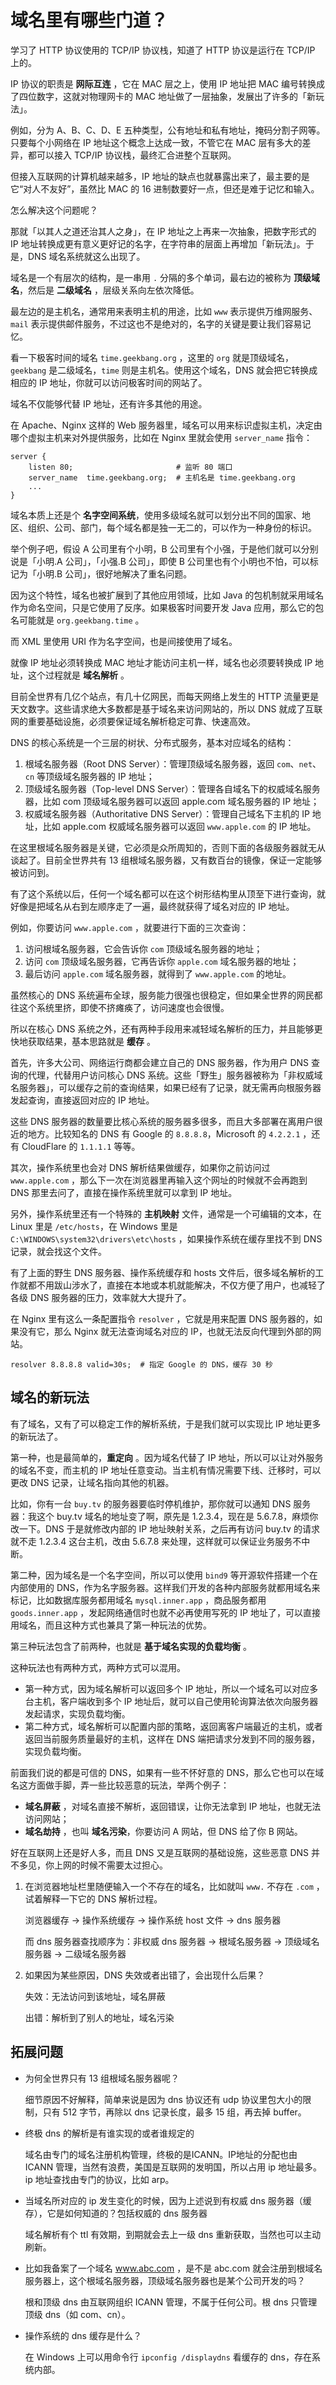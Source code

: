 # 域名里有哪些门道？

学习了 HTTP 协议使用的 TCP/IP 协议栈，知道了 HTTP 协议是运行在 TCP/IP 上的。

IP 协议的职责是 **网际互连** ，它在 MAC 层之上，使用 IP 地址把 MAC 编号转换成了四位数字，这就对物理网卡的 MAC 地址做了一层抽象，发展出了许多的「新玩法」。

例如，分为 A、B、C、D、E 五种类型，公有地址和私有地址，掩码分割子网等。只要每个小网络在 IP 地址这个概念上达成一致，不管它在 MAC 层有多大的差异，都可以接入 TCP/IP 协议栈，最终汇合进整个互联网。

但接入互联网的计算机越来越多，IP 地址的缺点也就暴露出来了，最主要的是它“对人不友好”，虽然比 MAC 的 16 进制数要好一点，但还是难于记忆和输入。

怎么解决这个问题呢？

那就「以其人之道还治其人之身」，在 IP 地址之上再来一次抽象，把数字形式的 IP 地址转换成更有意义更好记的名字，在字符串的层面上再增加「新玩法」。于是，DNS 域名系统就这么出现了。

域名是一个有层次的结构，是一串用 `.` 分隔的多个单词，最右边的被称为 **顶级域名**，然后是 **二级域名** ，层级关系向左依次降低。

最左边的是主机名，通常用来表明主机的用途，比如 `www` 表示提供万维网服务、`mail` 表示提供邮件服务，不过这也不是绝对的，名字的关键是要让我们容易记忆。

看一下极客时间的域名 `time.geekbang.org` ，这里的 `org` 就是顶级域名，`geekbang` 是二级域名，`time` 则是主机名。使用这个域名，DNS 就会把它转换成相应的 IP 地址，你就可以访问极客时间的网站了。

域名不仅能够代替 IP 地址，还有许多其他的用途。

在 Apache、Nginx 这样的 Web 服务器里，域名可以用来标识虚拟主机，决定由哪个虚拟主机来对外提供服务，比如在 Nginx 里就会使用 `server_name` 指令：

```nginx
server {
    listen 80;                       # 监听 80 端口
    server_name  time.geekbang.org;  # 主机名是 time.geekbang.org
    ...
}   
```

域名本质上还是个 **名字空间系统**，使用多级域名就可以划分出不同的国家、地区、组织、公司、部门，每个域名都是独一无二的，可以作为一种身份的标识。

举个例子吧，假设 A 公司里有个小明，B 公司里有个小强，于是他们就可以分别说是「小明.A 公司」，「小强.B 公司」，即使 B 公司里也有个小明也不怕，可以标记为「小明.B 公司」，很好地解决了重名问题。

因为这个特性，域名也被扩展到了其他应用领域，比如 Java 的包机制就采用域名作为命名空间，只是它使用了反序。如果极客时间要开发 Java 应用，那么它的包名可能就是 `org.geekbang.time` 。

而 XML 里使用 URI 作为名字空间，也是间接使用了域名。

就像 IP 地址必须转换成 MAC 地址才能访问主机一样，域名也必须要转换成 IP 地址，这个过程就是 **域名解析** 。

目前全世界有几亿个站点，有几十亿网民，而每天网络上发生的 HTTP 流量更是天文数字。这些请求绝大多数都是基于域名来访问网站的，所以 DNS 就成了互联网的重要基础设施，必须要保证域名解析稳定可靠、快速高效。

DNS 的核心系统是一个三层的树状、分布式服务，基本对应域名的结构：

1. 根域名服务器（Root DNS Server）：管理顶级域名服务器，返回 `com`、`net`、`cn` 等顶级域名服务器的 IP 地址；
2. 顶级域名服务器（Top-level DNS Server）：管理各自域名下的权威域名服务器，比如 com 顶级域名服务器可以返回 apple.com 域名服务器的 IP 地址；
3. 权威域名服务器（Authoritative DNS Server）：管理自己域名下主机的 IP 地址，比如 apple.com 权威域名服务器可以返回 `www.apple.com` 的 IP 地址。

在这里根域名服务器是关键，它必须是众所周知的，否则下面的各级服务器就无从谈起了。目前全世界共有 13 组根域名服务器，又有数百台的镜像，保证一定能够被访问到。

有了这个系统以后，任何一个域名都可以在这个树形结构里从顶至下进行查询，就好像是把域名从右到左顺序走了一遍，最终就获得了域名对应的 IP 地址。

例如，你要访问 `www.apple.com` ，就要进行下面的三次查询：

1. 访问根域名服务器，它会告诉你 `com` 顶级域名服务器的地址；
2. 访问 `com` 顶级域名服务器，它再告诉你 `apple.com` 域名服务器的地址；
3. 最后访问 `apple.com` 域名服务器，就得到了 `www.apple.com` 的地址。

虽然核心的 DNS 系统遍布全球，服务能力很强也很稳定，但如果全世界的网民都往这个系统里挤，即使不挤瘫痪了，访问速度也会很慢。

所以在核心 DNS 系统之外，还有两种手段用来减轻域名解析的压力，并且能够更快地获取结果，基本思路就是 **缓存** 。

首先，许多大公司、网络运行商都会建立自己的 DNS 服务器，作为用户 DNS 查询的代理，代替用户访问核心 DNS 系统。这些「野生」服务器被称为「非权威域名服务器」，可以缓存之前的查询结果，如果已经有了记录，就无需再向根服务器发起查询，直接返回对应的 IP 地址。

这些 DNS 服务器的数量要比核心系统的服务器多很多，而且大多部署在离用户很近的地方。比较知名的 DNS 有 Google 的 `8.8.8.8`，Microsoft 的 `4.2.2.1` ，还有 CloudFlare 的 `1.1.1.1` 等等。

其次，操作系统里也会对 DNS 解析结果做缓存，如果你之前访问过 `www.apple.com` ，那么下一次在浏览器里再输入这个网址的时候就不会再跑到 DNS 那里去问了，直接在操作系统里就可以拿到 IP 地址。

另外，操作系统里还有一个特殊的 **主机映射** 文件，通常是一个可编辑的文本，在 Linux 里是 `/etc/hosts`，在 Windows 里是 `C:\WINDOWS\system32\drivers\etc\hosts` ，如果操作系统在缓存里找不到 DNS 记录，就会找这个文件。

有了上面的野生 DNS 服务器、操作系统缓存和 hosts 文件后，很多域名解析的工作就都不用跋山涉水了，直接在本地或本机就能解决，不仅方便了用户，也减轻了各级 DNS 服务器的压力，效率就大大提升了。

在 Nginx 里有这么一条配置指令 `resolver` ，它就是用来配置 DNS 服务器的，如果没有它，那么 Nginx 就无法查询域名对应的 IP，也就无法反向代理到外部的网站。

```nginx
resolver 8.8.8.8 valid=30s;  # 指定 Google 的 DNS，缓存 30 秒  
```

## 域名的新玩法

有了域名，又有了可以稳定工作的解析系统，于是我们就可以实现比 IP 地址更多的新玩法了。

第一种，也是最简单的，**重定向** 。因为域名代替了 IP 地址，所以可以让对外服务的域名不变，而主机的 IP 地址任意变动。当主机有情况需要下线、迁移时，可以更改 DNS 记录，让域名指向其他的机器。

比如，你有一台 `buy.tv` 的服务器要临时停机维护，那你就可以通知 DNS 服务器：我这个 buy.tv 域名的地址变了啊，原先是 1.2.3.4，现在是 5.6.7.8，麻烦你改一下。DNS 于是就修改内部的 IP 地址映射关系，之后再有访问 buy.tv 的请求就不走 1.2.3.4 这台主机，改由 5.6.7.8 来处理，这样就可以保证业务服务不中断。

第二种，因为域名是一个名字空间，所以可以使用 `bind9` 等开源软件搭建一个在内部使用的 DNS，作为名字服务器。这样我们开发的各种内部服务就都用域名来标记，比如数据库服务都用域名 `mysql.inner.app` ，商品服务都用 `goods.inner.app` ，发起网络通信时也就不必再使用写死的 IP 地址了，可以直接用域名，而且这种方式也兼具了第一种玩法的优势。

第三种玩法包含了前两种，也就是 **基于域名实现的负载均衡** 。

这种玩法也有两种方式，两种方式可以混用。

- 第一种方式，因为域名解析可以返回多个 IP 地址，所以一个域名可以对应多台主机，客户端收到多个 IP 地址后，就可以自己使用轮询算法依次向服务器发起请求，实现负载均衡。
- 第二种方式，域名解析可以配置内部的策略，返回离客户端最近的主机，或者返回当前服务质量最好的主机，这样在 DNS 端把请求分发到不同的服务器，实现负载均衡。

前面我们说的都是可信的 DNS，如果有一些不怀好意的 DNS，那么它也可以在域名这方面做手脚，弄一些比较恶意的玩法，举两个例子：

- **域名屏蔽** ，对域名直接不解析，返回错误，让你无法拿到 IP 地址，也就无法访问网站；
- **域名劫持** ，也叫 **域名污染**，你要访问 A 网站，但 DNS 给了你 B 网站。

好在互联网上还是好人多，而且 DNS 又是互联网的基础设施，这些恶意 DNS 并不多见，你上网的时候不需要太过担心。



1. 在浏览器地址栏里随便输入一个不存在的域名，比如就叫 `www.` 不存在 `.com` ，试着解释一下它的 DNS 解析过程。

   浏览器缓存 -> 操作系统缓存 -> 操作系统 host 文件 -> dns 服务器

   而 dns 服务器查找顺序为：非权威 dns 服务器 -> 根域名服务器 -> 顶级域名服务器 -> 二级域名服务器

2. 如果因为某些原因，DNS 失效或者出错了，会出现什么后果？

   失效：无法访问到该地址，域名屏蔽

   出错：解析到了别人的地址，域名污染

## 拓展问题

- 为何全世界只有 13 组根域名服务器呢？

  细节原因不好解释，简单来说是因为 dns 协议还有 udp 协议里包大小的限制，只有 512 字节，再除以 dns 记录长度，最多 15 组，再去掉 buffer。

- 终极 dns 的解析是有谁实现的或者谁规定的

  域名由专门的域名注册机构管理，终极的是ICANN。IP地址的分配也由 ICANN 管理，当然有浪费，美国是互联网的发明国，所以占用 ip 地址最多。ip 地址查找由专门的协议，比如 arp。

- 当域名所对应的 ip 发生变化的时候，因为上述说到有权威 dns 服务器（缓存），它是如何知道的？包括权威的 dns 服务器

  域名解析有个 ttl 有效期，到期就会去上一级 dns 重新获取，当然也可以主动刷新。

- 比如我备案了一个域名 www.abc.com ，是不是 abc.com 就会注册到根域名服务器上，这个根域名服务器，顶级域名服务器也是某个公司开发的吗？

  根和顶级 dns 由互联网组织 ICANN 管理，不属于任何公司。根 dns 只管理顶级 dns（如 com、cn）。

- 操作系统的 dns 缓存是什么？

  在 Windows 上可以用命令行 `ipconfig /displaydns` 看缓存的 dns，存在系统内部。